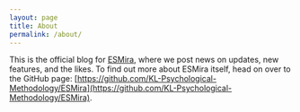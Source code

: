 ```yaml
---
layout: page
title: About
permalink: /about/
---
```


This is the official blog for [ESMira](esmira.kl.ac.at), where we post news on updates, new features, and the likes. To find out more about ESMira itself, head on over to the GitHub page: [https://github.com/KL-Psychological-Methodology/ESMira](https://github.com/KL-Psychological-Methodology/ESMira).